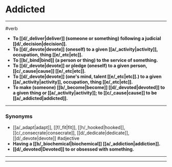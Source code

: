 # Addicted
---
#verb
- **To [[d/_deliver|deliver]] (someone or something) following a judicial [[d/_decision|decision]].**
- **To [[d/_devote|devote]] (oneself) to a given [[a/_activity|activity]], occupation, thing [[e/_etc|etc]].**
- **To [[b/_bind|bind]] (a person or thing) to the service of something.**
- **To [[d/_devote|devote]] or pledge (oneself) to a given person, [[c/_cause|cause]] [[e/_etc|etc]].**
- **To [[d/_devote|devote]] (one's mind, talent [[e/_etc|etc]].) to a given [[a/_activity|activity]], occupation, thing [[e/_etc|etc]].**
- **To make (someone) [[b/_become|become]] [[d/_devoted|devoted]] to a given thing or [[a/_activity|activity]]; to [[c/_cause|cause]] to be [[a/_addicted|addicted]].**
---
### Synonyms
- [[a/_adapt|adapt]], [[f/_fit|fit]], [[h/_hooked|hooked]], [[c/_consecrate|consecrate]], [[d/_dedicate|dedicate]], [[d/_devote|devote]]
#adjective
- **Having a [[b/_biochemical|biochemical]] [[a/_addiction|addiction]].**
- **[[d/_devoted|Devoted]] to or obsessed with something.**
---
---
